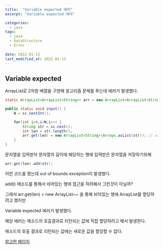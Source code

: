 ```yaml
---
title:  "Variable expected 에러"
excerpt: "Variable expected 에러"

categories:
  - java
tags:
  - java
  - DataStructure
  - Error
 
date: 2022-01-13
last_modified_at: 2022-01-13
---
```

## Variable expected 

ArrayList로 2차원 배열을 구현해 알고리즘 문제를 푸는데 에러가 발생했다.

```java
static ArrayList<ArrayList<String>> arr = new ArrayList<ArrayList<String>>();

public static void input() {
    N = sc.nextInt();

    for(int i=0;i<N;i++) {
        String str = sc.next();
        int len = str.length();
        arr.get(len) = new ArrayList<String>(Arrays.asList(str)); // variable expected
    }
}
```

문자열을 입력받아 문자열의 길이에 해당하는 행에 입력받은 문자열을 저장하기위해

```java
arr.get(len).add(str);
```

이런 코드를 짰는데 out of bounds exception이 발생했다. 

add() 메소드를 통해서 비어있는 행에 접근을 하려해서 그런것이 아닐까?

그래서 arr.get(len) = new ArrayList<String>~~ 을 통해 비어있는 행에 ArrayList를 할당하려고 했지만

Variable expected 에러가 발생했다.

해당 에러는 메소드의 호출결과로 리턴되는 값에 직접 할당하려고 해서 발생한다.

메소드의 호출 결과로 리턴되는 값에는 새로운 값을 할당할 수 없다.

[참고한 페이지](https://stackoverflow.com/questions/47741603/variable-expected-java-vector)


